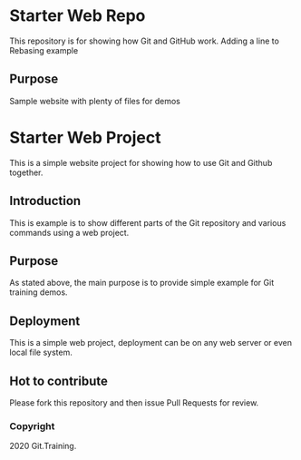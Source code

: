 # Starter Web Repo

This repository is for showing how Git and GitHub work. Adding a line to Rebasing example

## Purpose

Sample website with plenty of files for demos

# Starter Web Project

This is a simple website project for showing how to use Git and Github together.

## Introduction

This is example is to show different parts of the Git repository and various commands using a web project.

## Purpose

As stated above, the main purpose is to provide simple example for Git training demos.

## Deployment

This is a simple web project, deployment can be on any web server or even local file system.

## Hot to contribute

Please fork this repository and then issue Pull Requests for review.

### Copyright

2020 Git.Training.